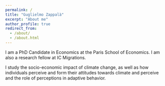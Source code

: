 ```yaml
---
permalink: /
title: "Guglielmo Zappalà"
excerpt: "About me"
author_profile: true
redirect_from: 
  - /about/
  - /about.html
---
```


I am a PhD Candidate in Economics at the Paris School of Economics. I am also a research fellow at IC Migrations. 

I study the socio-economic impact of climate change, as well as how individuals perceive and form their attitudes towards climate and perceive and the role of perceptions in adaptive behavior.
